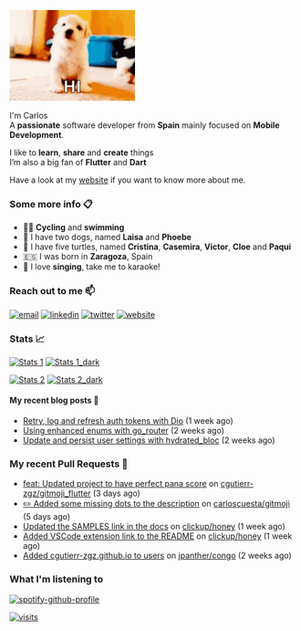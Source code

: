 ![hi](https://raw.githubusercontent.com/cgutierr-zgz/cgutierr-zgz/master/puppy-hi.gif)

I'm Carlos<br>
A **passionate** software developer from **Spain** mainly focused on **Mobile Development**.

I like to **learn**, **share** and **create** things<br>
I’m also a big fan of **Flutter** and **Dart**

Have a look at my [website](https://cgutierr-zgz.github.io) if you want to know more about me.

### Some more info 📋

- 🚴‍♀️ **Cycling** and **swimming** 
- 🐶 I have two dogs, named **Laisa** and **Phoebe**
- 🐢 I have five turtles, named **Cristina**, **Casemira**, **Victor**, **Cloe** and **Paqui**
- 🇪🇸 I was born in **Zaragoza**, Spain
- 🎤 I love **singing**, take me to karaoke!


### Reach out to me 📫

[![email](https://img.shields.io/badge/-email-red?&logo=Gmail&logoColor=white)](mailto:carlosgutimo.3d@gmail.com)
[![linkedin](https://img.shields.io/badge/-cgutierr-blue?&logo=Linkedin&logoColor=white)](https://www.linkedin.com/in/cgutierr)
[![twitter](https://img.shields.io/badge/-dud_ichi-blue?&logo=Twitter&logoColor=white)](https://twitter.com/dud_ichi)
[![website](https://img.shields.io/badge/-website-purple?&logo=Hugo&logoColor=white)](https://cgutierr-zgz.github.io/)

### Stats 📈

[![Stats 1](https://github-readme-stats.vercel.app/api?username=cgutierr-zgz&show_icons=true&count_private=true)](https://github.com/cgutierr-zgz#gh-light-mode-only)
[![Stats 1_dark](https://github-readme-stats.vercel.app/api?username=cgutierr-zgz&show_icons=true&count_private=true&theme=dark)](https://github.com/cgutierr-zgz#gh-dark-mode-only)

[![Stats 2](https://github-readme-streak-stats.herokuapp.com/?user=cgutierr-zgz)](https://github.com/cgutierr-zgz#gh-light-mode-only)
[![Stats 2_dark](https://github-readme-streak-stats.herokuapp.com/?user=cgutierr-zgz&theme=dark)](https://github.com/cgutierr-zgz#gh-dark-mode-only)

#### My recent blog posts 📜

- [Retry, log and refresh auth tokens with Dio](https://cgutierr-zgz.github.io/posts/refreshing-auth-tokens-with-dio/) (1 week ago)
- [Using enhanced enums with go_router](https://cgutierr-zgz.github.io/posts/go-router-enums/) (2 weeks ago)
- [Update and persist user settings with hydrated_bloc](https://cgutierr-zgz.github.io/posts/storing-settings-with-hydrated-bloc/) (2 weeks ago)

### My recent Pull Requests 🔨

- [feat: Updated project to have perfect pana score](https://github.com/cgutierr-zgz/gitmoji_flutter/pull/1) on [cgutierr-zgz/gitmoji_flutter](https://github.com/cgutierr-zgz/gitmoji_flutter) (3 days ago)
- [✏️ Added some missing dots to the description](https://github.com/carloscuesta/gitmoji/pull/1206) on [carloscuesta/gitmoji](https://github.com/carloscuesta/gitmoji) (5 days ago)
- [Updated the SAMPLES link in the docs](https://github.com/clickup/honey/pull/25) on [clickup/honey](https://github.com/clickup/honey) (1 week ago)
- [Added VSCode extension link to the README](https://github.com/clickup/honey/pull/24) on [clickup/honey](https://github.com/clickup/honey) (1 week ago)
- [Added cgutierr-zgz.github.io to users](https://github.com/jpanther/congo/pull/362) on [jpanther/congo](https://github.com/jpanther/congo) (2 weeks ago)
  
### What I'm listening to

[![spotify-github-profile](https://spotify-github-profile.vercel.app/api/view?uid=21kzfn436nvxgiht6l2md2wxa&cover_image=true&theme=default&show_offline=false&background_color=121212)](https://github.com/kittinan/spotify-github-profile)

[![visits](https://komarev.com/ghpvc/?username=cgutierr-zgz&label=Profile%20views&color=0e75b6&style=flat)](https://github.com/cgutierr-zgz)
